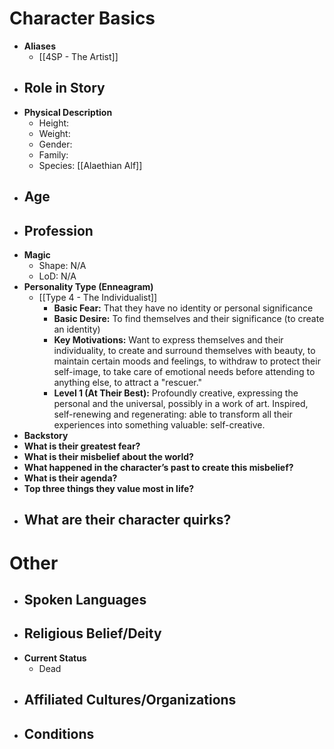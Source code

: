 # Character Basics
- **Aliases**
	- [[4SP - The Artist]]
- **Role in Story**
	- 
- **Physical Description**
	- Height:
	- Weight:
	- Gender:
	- Family:
	- Species: [[Alaethian Alf]]
- **Age**
	- 
- **Profession**
	- 
- **Magic**
	- Shape: N/A
	- LoD: N/A
- **Personality Type (Enneagram)**
	- [[Type 4 - The Individualist]]
		- **Basic Fear:** That they have no identity or personal significance
		- **Basic Desire:** To find themselves and their significance (to create an identity)
		- **Key Motivations:** Want to express themselves and their individuality, to create and surround themselves with beauty, to maintain certain moods and feelings, to withdraw to protect their self-image, to take care of emotional needs before attending to anything else, to attract a "rescuer."
		- **Level 1 (At Their Best):** Profoundly creative, expressing the personal and the universal, possibly in a work of art. Inspired, self-renewing and regenerating: able to transform all their experiences into something valuable: self-creative.
- **Backstory**
- **What is their greatest fear?**
- **What is their misbelief about the world?**
- **What happened in the character’s past to create this misbelief?**
- **What is their agenda?**
- **Top three things they value most in life?**
- **What are their character quirks?**
	- 
# Other
- **Spoken Languages**
	- 
- **Religious Belief/Deity**
	- 
- **Current Status**
	- Dead
- **Affiliated Cultures/Organizations**
	- 
- **Conditions**
	- 